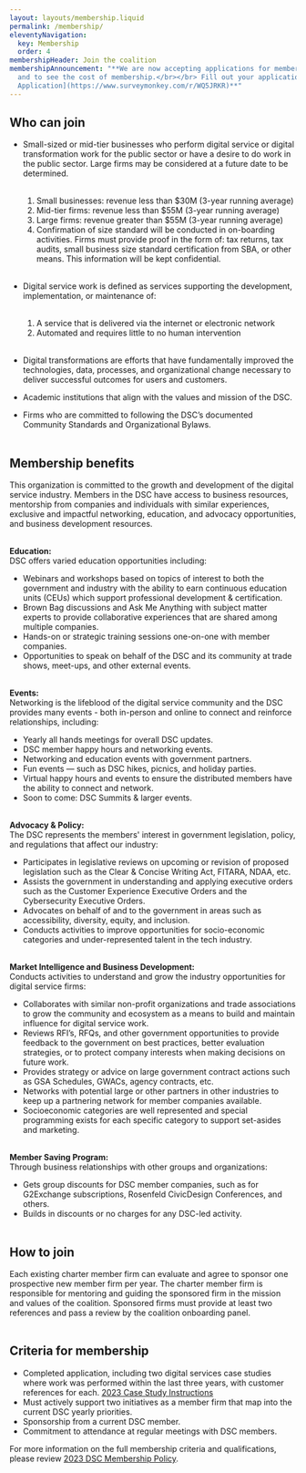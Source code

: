 ```yaml
---
layout: layouts/membership.liquid
permalink: /membership/
eleventyNavigation:
  key: Membership
  order: 4
membershipHeader: Join the coalition
membershipAnnouncement: "**We are now accepting applications for membership in the DSC from April 10th through May 7th, 2023. </br></br> Prior to filling out an application, please review the [2023 DSC Membership Policy](/pdfs/Membership-Policy-2023.pdf) to ensure your company is eligible
  and to see the cost of membership.</br></br> Fill out your application here: [DSC 2023 Membership
  Application](https://www.surveymonkey.com/r/WQ5JRKR)**"
---
```

## Who can join

- Small-sized or mid-tier businesses who perform digital service or digital transformation work for the public sector or have a desire to do work in the public sector. Large firms may be considered at a future date to be determined.</br></br>

  1. Small businesses: revenue less than $30M (3-year running average)
  2. Mid-tier firms: revenue less than $55M (3-year running average)
  3. Large firms: revenue greater than $55M (3-year running average)
  4. Confirmation of size standard will be conducted in on-boarding activities. Firms must provide proof in the form of: tax returns, tax audits, small business size standard certification from SBA, or other means. This information will be kept confidential.</br></br>

- Digital service work is defined as services supporting the development, implementation, or maintenance of:</br></br>

  1. A service that is delivered via the internet or electronic network
  2. Automated and requires little to no human intervention</br></br>

- Digital transformations are efforts that have fundamentally improved the technologies, data, processes, and organizational change necessary to deliver successful outcomes for users and customers.

- Academic institutions that align with the values and mission of the DSC.

- Firms who are committed to following the DSC’s documented Community Standards and Organizational Bylaws.</br></br>

## Membership benefits</br>

This organization is committed to the growth and development of the digital service industry. Members in the DSC have access to business resources, mentorship from companies and individuals with similar experiences, exclusive and impactful networking, education, and advocacy opportunities, and business development resources.</br></br>

**Education:**</br>
DSC offers varied education opportunities including:

* Webinars and workshops based on topics of interest to both the government and industry with the ability to earn continuous education units (CEUs) which support professional development & certification.
* Brown Bag discussions and Ask Me Anything with subject matter experts to provide collaborative experiences that are shared among multiple companies.
* Hands-on or strategic training sessions one-on-one with member companies.
* Opportunities to speak on behalf of the DSC and its community at trade shows, meet-ups, and other external events.</br></br>

**Events:**</br>
Networking is the lifeblood of the digital service community and the DSC provides many events - both in-person and online to connect and reinforce relationships, including:

* Yearly all hands meetings for overall DSC updates.
* DSC member happy hours and networking events.
* Networking and education events with government partners.
* Fun events — such as DSC hikes, picnics, and holiday parties.
* Virtual happy hours and events to ensure the distributed members have the ability to connect and network.
* Soon to come: DSC Summits & larger events.</br></br>

**Advocacy & Policy:**</br>
The DSC represents the members' interest in government legislation, policy, and regulations that affect our industry:

* Participates in legislative reviews on upcoming or revision of proposed legislation such as the Clear & Concise Writing Act, FITARA, NDAA, etc.
* Assists the government in understanding and applying executive orders such as the Customer Experience Executive Orders and the Cybersecurity Executive Orders.
* Advocates on behalf of and to the government in areas such as accessibility, diversity, equity, and inclusion.
* Conducts activities to improve opportunities for socio-economic categories and under-represented talent in the tech industry.</br></br>

**Market Intelligence and Business Development:**</br>
Conducts activities to understand and grow the industry opportunities for digital service firms:

* Collaborates with similar non-profit organizations and trade associations to grow the community and ecosystem as a means to build and maintain influence for digital service work.
* Reviews RFI’s, RFQs, and other government opportunities to provide feedback to the government on best practices, better evaluation strategies, or to protect company interests when making decisions on future work.
* Provides strategy or advice on large government contract actions such as GSA Schedules, GWACs, agency contracts, etc.
* Networks with potential large or other partners in other industries to keep up a partnering network for member companies available.
* Socioeconomic categories are well represented and special programming exists for each specific category to support set-asides and marketing.</br></br>

**Member Saving Program:**</br>
Through business relationships with other groups and organizations:

* Gets group discounts for DSC member companies, such as for G2Exchange subscriptions, Rosenfeld CivicDesign Conferences, and others.
* Builds in discounts or no charges for any DSC-led activity.</br></br>

## How to join

Each existing charter member firm can evaluate and agree to sponsor one prospective new member firm per year. The charter member firm is responsible for mentoring and guiding the sponsored firm in the mission and values of the coalition. Sponsored firms must provide at least two references and pass a review by the coalition onboarding panel.</br></br>

## Criteria for membership

* Completed application, including two digital services case studies where work was performed within the last three years, with customer references for each. [2023 Case Study Instructions](/pdfs/Appendix-A-Case-Study-Instructions-2023.pdf)
* Must actively support two initiatives as a member firm that map into the current DSC yearly priorities.
* Sponsorship from a current DSC member.
* Commitment to attendance at regular meetings with DSC members.

For more information on the full membership criteria and qualifications, please review [2023 DSC Membership Policy](/pdfs/Membership-Policy-2023.pdf).
